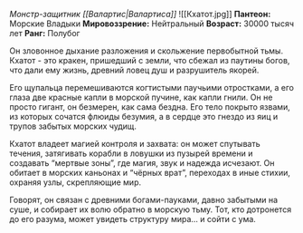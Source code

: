 *Монстр-защитник [[Валартис|Валартиса]]*
![[Кхатот.jpg]]
**Пантеон:** Морские Владыки
**Мировоззрение:** Нейтральный
**Возраст:** 30000 тысяч лет
**Ранг:** Полубог

Он зловонное дыхание разложения и скольжение первобытной тьмы. Кхатот - это кракен, пришедший с земли, что сбежал из паутины богов, что дали ему жизнь, древний ловец душ и разрушитель якорей.

Его щупальца перемешиваются когтистыми паучьими отростками, а его глаза две красные капли в морской пучине, как капли гнили. Он не просто гигант, он безмерен, как сама бездна. Его тело покрыто язвами, из которых сочатся флюиды безумия, а в сердце это гнездо из яиц и трупов забытых морских чудищ.

Кхатот владеет магией контроля и захвата: он может спутывать течения, затягивать корабли в ловушки из пузырей времени и создавать “мертвые зоны”, где магия, звук и надежда исчезают. Он обитает в морских каньонах и “чёрных врат”, переходах в иные стихии, охраняя узлы, скрепляющие мир.

Говорят, он связан с древними богами-пауками, давно забытыми на суше, и собирает их волю обратно в морскую тьму. Тот, кто дотронется до его разума, может увидеть структуру мира… и сойти с ума.


